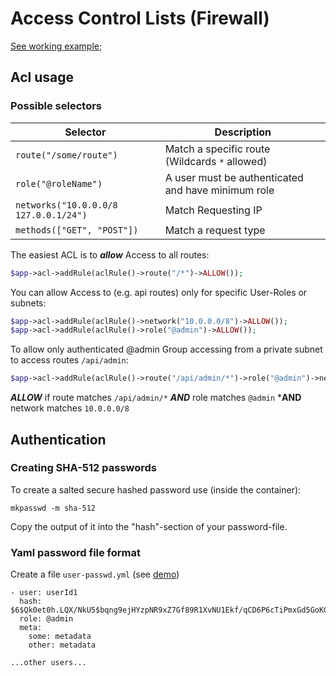 # Access Control Lists (Firewall)

[See working example](acl.php);


## Acl usage

### Possible selectors

| Selector | Description |
|----------|----------------------|
| `route("/some/route")`          | Match a specific route (Wildcards `*` allowed) |
| `role("@roleName")`             | A user must be authenticated and have minimum role |
| `networks("10.0.0.0/8 127.0.0.1/24")` | Match Requesting IP |
| `methods(["GET", "POST"])`            | Match a request type |



The easiest ACL is to ***allow*** Access to all routes:

```php
$app->acl->addRule(aclRule()->route("/*")->ALLOW());
```

You can allow Access to (e.g. api routes) only for specific User-Roles or subnets:

```php
$app->acl->addRule(aclRule()->network("10.0.0.0/8")->ALLOW());
$app->acl->addRule(aclRule()->role("@admin")->ALLOW());
```

To allow only authenticated @admin Group accessing from a private subnet to access 
routes `/api/admin`:

```php
$app->acl->addRule(aclRule()->route("/api/admin/*")->role("@admin")->network("10.0.0.0/8")->ALLOW());
```

***ALLOW*** if route matches `/api/admin/*` ***AND*** role matches `@admin` ***AND** network matches `10.0.0.0/8`


## Authentication

### Creating SHA-512 passwords

To create a salted secure hashed password use (inside the container):

```
mkpasswd -m sha-512
```

Copy the output of it into the "hash"-section of your password-file.


### Yaml password file format

Create a file `user-passwd.yml` (see [demo](user-passwd.yml))

```
- user: userId1
  hash: $6$Qk0et0h.LQX/NkU5$bqng9ejHYzpNR9xZ7Gf89R1XvNU1Ekf/qCD6P6cTiPmxGd5GoKGjAdXS3falIslX73svTMcQBu25jk0BhdabP.
  role: @admin
  meta:
    some: metadata
    other: metadata
    
...other users...
```


